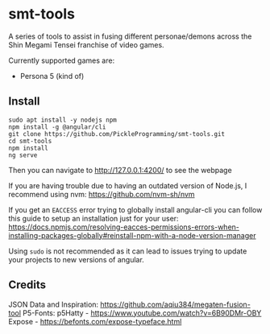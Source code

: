 # smt-tools

A series of tools to assist in fusing different personae/demons across the Shin Megami Tensei franchise of video games.

Currently supported games are:

-   Persona 5 (kind of)

## Install

```
sudo apt install -y nodejs npm
npm install -g @angular/cli
git clone https://github.com/PickleProgramming/smt-tools.git
cd smt-tools
npm install
ng serve
```

Then you can navigate to http://127.0.0.1:4200/ to see the webpage

If you are having trouble due to having an outdated version of Node.js, I recommend using nvm: https://github.com/nvm-sh/nvm

If you get an `EACCESS` error trying to globally install angular-cli you can follow this guide to setup an installation just for your user: https://docs.npmjs.com/resolving-eacces-permissions-errors-when-installing-packages-globally#reinstall-npm-with-a-node-version-manager

Using `sudo` is not recommended as it can lead to issues trying to update your projects to new versions of angular.

## Credits

JSON Data and Inspiration: https://github.com/aqiu384/megaten-fusion-tool
P5-Fonts:
p5Hatty - https://www.youtube.com/watch?v=6B90DMr-OBY
Expose - https://befonts.com/expose-typeface.html
